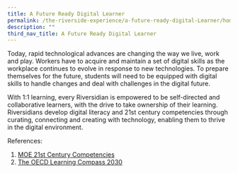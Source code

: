 ```yaml
---
title: A Future Ready Digital Learner
permalink: /the-riverside-experience/a-future-ready-digital-Learner/home/
description: ""
third_nav_title: A Future Ready Digital Learner
---
```

Today, rapid technological advances are changing the way we live, work and play. Workers have to acquire and maintain a set of digital skills as the workplace continues to evolve in response to new technologies. To prepare themselves for the future, students will need to be equipped with digital skills to handle changes and deal with challenges in the digital future.

  

With 1:1 learning, every Riversidian is empowered to be self-directed and collaborative learners, with the drive to take ownership of their learning. Riversidians develop digital literacy and 21st century competencies through curating, connecting and creating with technology, enabling them to thrive in the digital environment.

  

References:

1.  [MOE 21st Century Competencies](https://www.moe.gov.sg/education-in-sg/21st-century-competencies#:~:text=21st%20Century%20Competencies%20for%20a,Communication%2C%20Collaboration%20and%20Information%20Skills)
2.  [The OECD Learning Compass 2030](https://www.oecd.org/education/2030-project/teaching-and-learning/learning/learning-compass-2030/)
